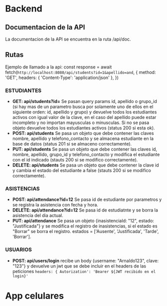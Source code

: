 # Backend
## Documentacion de la API
La documentacion de la API se encuentra en la ruta /api/doc.

## Rutas
Ejemplo de llamado a la api:
const response = await fetch(`http://localhost:8080/api/students?id=1&apellido=and`, {
  method: 'GET',
  headers: {
    'Content-Type': 'application/json'
    },
  })

### ESTUDIANTES
- **GET: api/students?id=** Se pasan query params id, apellido o grupo_id (si hay mas de un parametro busca por solamente uno de ellos en el siguiente orden: id, apellido y grupo) y devuelve todos los estudiantes activos con igual valor de la clave, en el caso del apellido puede estar incompleto y no importan mayusculas o minusculas. Si no se pasa objeto devuelve todos los estudiantes activos (status 200 si esta ok).
- **POST: api/students** Se pasa un objeto que debe contener las claves nombre, apellido y telefono_contacto y se almacena estudiante en la base de datos (status 201 si se almaceno correctamente).
- **PUT: api/students** Se pasa un objeto que debe contener las claves id, nombre, apellido, grupo_id y telefono_contacto y modifica el estudiante con el id indicado (stauts 200 si se modifico correctamente).
- **DELETE: api/students** Se pasa un objeto que debe contener la clave id y cambia el estado del estudiante a false (stauts 200 si se modifico correctamente).

### ASISTENCIAS
- **POST: api/attendance?id=12** Se pasa id de estudiante por parametros y se registra la asistencia con fecha y hora.
- **DELETE: api/attendance?id=12** Se pasa id de estudiatnte y se borra la asistencia del dia actual.
- **PUT: api/attendance** Se pasa un objeto {inasistenciaId: "12", estado: "Justificada"} y se modifica el registro de inasistencias, si el estado es "Borrar" se borra el registro. estados = ['Ausente', 'Justificada', 'Tarde', 'Borrar'].

### USUARIOS
- **POST: api/users/login** recibe un body {username: "Arnaldo123", clave: "123"} y devuelve un jwt que se debe incluir en el headers de las peticiones `headers: { Autorization': 'Bearer ${JWT recibido en el login}'` 


# App celulares

